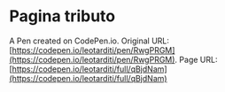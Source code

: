 # Pagina tributo

A Pen created on CodePen.io. Original URL: [https://codepen.io/leotarditi/pen/RwgPRGM](https://codepen.io/leotarditi/pen/RwgPRGM).
Page URL: [https://codepen.io/leotarditi/full/qBjdNam](https://codepen.io/leotarditi/full/qBjdNam)


